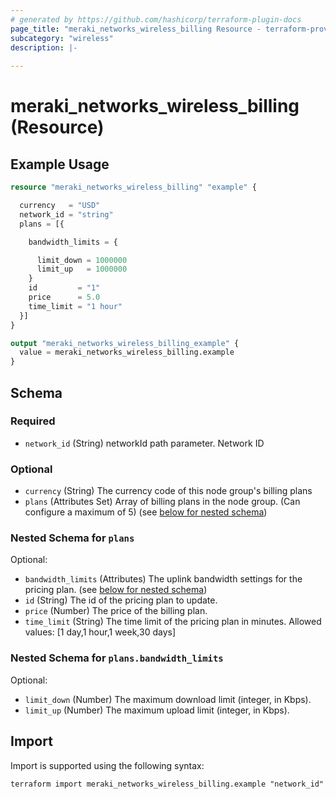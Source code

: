 ```yaml
---
# generated by https://github.com/hashicorp/terraform-plugin-docs
page_title: "meraki_networks_wireless_billing Resource - terraform-provider-meraki"
subcategory: "wireless"
description: |-
  
---
```


# meraki_networks_wireless_billing (Resource)



## Example Usage

```terraform
resource "meraki_networks_wireless_billing" "example" {

  currency   = "USD"
  network_id = "string"
  plans = [{

    bandwidth_limits = {

      limit_down = 1000000
      limit_up   = 1000000
    }
    id         = "1"
    price      = 5.0
    time_limit = "1 hour"
  }]
}

output "meraki_networks_wireless_billing_example" {
  value = meraki_networks_wireless_billing.example
}
```

<!-- schema generated by tfplugindocs -->
## Schema

### Required

- `network_id` (String) networkId path parameter. Network ID

### Optional

- `currency` (String) The currency code of this node group's billing plans
- `plans` (Attributes Set) Array of billing plans in the node group. (Can configure a maximum of 5) (see [below for nested schema](#nestedatt--plans))

<a id="nestedatt--plans"></a>
### Nested Schema for `plans`

Optional:

- `bandwidth_limits` (Attributes) The uplink bandwidth settings for the pricing plan. (see [below for nested schema](#nestedatt--plans--bandwidth_limits))
- `id` (String) The id of the pricing plan to update.
- `price` (Number) The price of the billing plan.
- `time_limit` (String) The time limit of the pricing plan in minutes.
                                        Allowed values: [1 day,1 hour,1 week,30 days]

<a id="nestedatt--plans--bandwidth_limits"></a>
### Nested Schema for `plans.bandwidth_limits`

Optional:

- `limit_down` (Number) The maximum download limit (integer, in Kbps).
- `limit_up` (Number) The maximum upload limit (integer, in Kbps).

## Import

Import is supported using the following syntax:

```shell
terraform import meraki_networks_wireless_billing.example "network_id"
```
